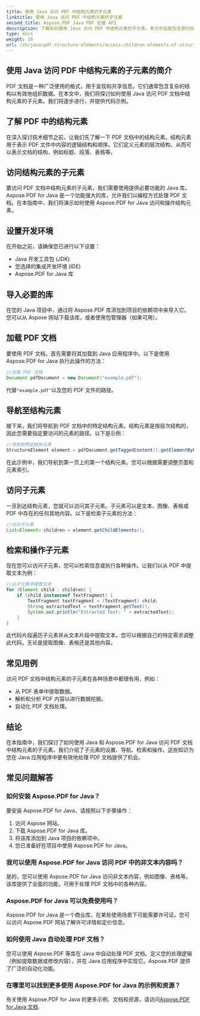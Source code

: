 ```yaml
---
title: 使用 Java 访问 PDF 中结构元素的子元素
linktitle: 使用 Java 访问 PDF 中结构元素的子元素
second_title: Aspose.PDF Java PDF 处理 API
description: 了解如何使用 Java 访问 PDF 中结构元素的子元素。本分步指南包含源代码，介绍了如何使用 Aspose.PDF for Java 进行 PDF 操作。
type: docs
weight: 10
url: /zh/java/pdf-structure-elements/access-children-elements-of-structure-element-in-pdf-using-java/
---
```


## 使用 Java 访问 PDF 中结构元素的子元素的简介

PDF 文档是一种广泛使用的格式，用于呈现和共享信息。它们通常包含复杂的结构以有效地组织数据。在本文中，我们将探讨如何使用 Java 访问 PDF 文档中结构元素的子元素。我们将逐步进行，并提供代码示例。

## 了解 PDF 中的结构元素

在深入探讨技术细节之前，让我们先了解一下 PDF 文档中的结构元素。结构元素用于表示 PDF 文件中内容的逻辑结构和顺序。它们定义元素的层次结构，从而可以表示文档的结构，例如标题、段落、表格等。

## 访问结构元素的子元素

要访问 PDF 文档中结构元素的子元素，我们需要使用提供必要功能的 Java 库。Aspose.PDF for Java 是一个功能强大的库，允许我们以编程方式处理 PDF 文档。在本指南中，我们将演示如何使用 Aspose.PDF for Java 访问和操作结构元素。

## 设置开发环境

在开始之前，请确保您已进行以下设置：

- Java 开发工具包 (JDK)
- 您选择的集成开发环境 (IDE)
- Aspose.PDF for Java 库

## 导入必要的库

在您的 Java 项目中，通过将 Aspose.PDF 库添加到项目的依赖项中来导入它。您可以从 Aspose 网站下载该库，或者使用包管理器（如果可用）。

## 加载 PDF 文档

要使用 PDF 文档，首先需要将其加载到 Java 应用程序中。以下是使用 Aspose.PDF for Java 执行此操作的方法：

```java
//加载 PDF 文档
Document pdfDocument = new Document("example.pdf");
```

代替`"example.pdf"`以及您的 PDF 文件的路径。

## 导航至结构元素

接下来，我们将导航到 PDF 文档中的特定结构元素。结构元素是按层次结构的，因此您需要指定要访问的元素的路径。以下是示例：

```java
//导航到特定结构元素
StructureElement element = pdfDocument.getTaggedContent().getElementByPage(1).getChildElements().get(0);
```

在此示例中，我们导航到第一页上的第一个结构元素。您可以根据需要调整页面和元素索引。

## 访问子元素

一旦到达结构元素，您就可以访问其子元素。子元素可以是文本、图像、表格或 PDF 中存在的任何其他内容。以下是检索子元素的方法：

```java
//访问子元素
List<Element> children = element.getChildElements();
```

## 检索和操作子元素

现在您可以访问子元素，您可以检索信息或执行各种操作。让我们以从 PDF 中提取文本为例：

```java
//从子元素中提取文本
for (Element child : children) {
    if (child instanceof TextFragment) {
        TextFragment textFragment = (TextFragment) child;
        String extractedText = textFragment.getText();
        System.out.println("Extracted Text: " + extractedText);
    }
}
```

此代码片段遍历子元素并从文本片段中提取文本。您可以根据自己的特定需求调整此代码，无论是提取图像、表格还是其他内容。

## 常见用例

访问 PDF 文档中结构元素的子元素在各种场景中都很有用，例如：

- 从 PDF 表单中提取数据。
- 解析和分析 PDF 内容以进行数据挖掘。
- 自动化 PDF 文档处理。

## 结论

在本指南中，我们探讨了如何使用 Java 和 Aspose.PDF for Java 访问 PDF 文档中结构元素的子元素。我们介绍了子元素的设置、导航、检索和操作。这些知识为您在 Java 应用程序中更有效地处理 PDF 文档提供了机会。

## 常见问题解答

### 如何安装 Aspose.PDF for Java？

要安装 Aspose.PDF for Java，请按照以下步骤操作：
1. 访问 Aspose 网站。
2. 下载 Aspose.PDF for Java 库。
3. 将该库添加到 Java 项目的依赖项中。
4. 您已准备好在项目中使用 Aspose.PDF for Java。

### 我可以使用 Aspose.PDF for Java 访问 PDF 中的非文本内容吗？

是的，您可以使用 Aspose.PDF for Java 访问非文本内容，例如图像、表格等。该库提供了全面的功能，可用于处理 PDF 文档中的各种内容。

### Aspose.PDF for Java 可以免费使用吗？

Aspose.PDF for Java 是一个商业库，在某些使用场景下可能需要许可证。您可以访问 Aspose.PDF 网站了解许可详情和定价信息。

### 如何使用 Java 自动处理 PDF 文档？

您可以使用 Aspose.PDF 等库在 Java 中自动处理 PDF 文档。定义您的处理逻辑（例如提取数据或修改内容），并在 Java 应用程序中实现它。Aspose.PDF 提供了广泛的自动化功能。

### 在哪里可以找到更多使用 Aspose.PDF for Java 的示例和资源？

有关使用 Aspose.PDF for Java 的更多示例、文档和资源，请访问[Aspose.PDF for Java 文档](https://reference.aspose.com/pdf/java/).